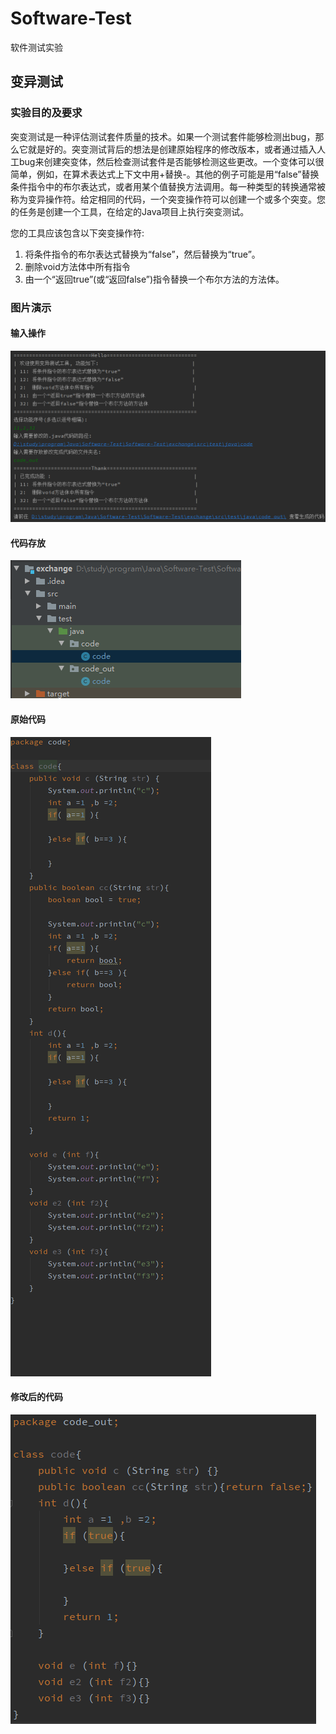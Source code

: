 # Software-Test

  软件测试实验

## 变异测试

### 实验目的及要求

突变测试是一种评估测试套件质量的技术。如果一个测试套件能够检测出bug，那么它就是好的。突变测试背后的想法是创建原始程序的修改版本，或者通过插入人工bug来创建突变体，然后检查测试套件是否能够检测这些更改。一个变体可以很简单，例如，在算术表达式上下文中用+替换-。其他的例子可能是用“false”替换条件指令中的布尔表达式，或者用某个值替换方法调用。每一种类型的转换通常被称为变异操作符。给定相同的代码，一个突变操作符可以创建一个或多个突变。您的任务是创建一个工具，在给定的Java项目上执行突变测试。

您的工具应该包含以下突变操作符:

1. 将条件指令的布尔表达式替换为“false”，然后替换为“true”。
2. 删除void方法体中所有指令
3. 由一个“返回true”(或“返回false”)指令替换一个布尔方法的方法体。

### 图片演示

#### 输入操作

![输入界面](img/1.png)

#### 代码存放

![代码文件](img/2.png)

#### 原始代码

![原始代码](img/3.png)

#### 修改后的代码

![修改代码](img/4.png)
